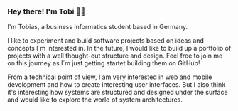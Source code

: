 ### Hey there! I'm Tobi 👋🏻

I'm Tobias, a business informatics student based in Germany.

I like to experiment and build software projects based on ideas and concepts I´m interested in. In the future, I would like to build up a portfolio of projects with a well thought-out structure and design. Feel free to join me on this journey as I´m just getting startet building them on GitHub!

From a technical point of view, I am very interested in web and mobile development and how to create interesting user interfaces. But I also think it's interesting how systems are structured and designed under the surface and would like to explore the world of system architectures.

